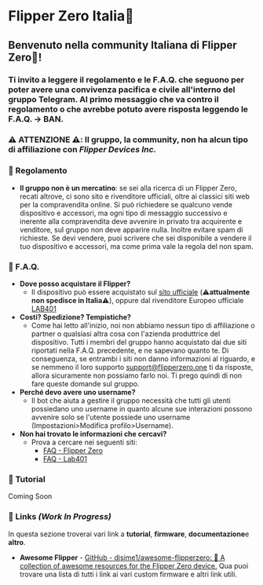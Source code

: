 # **Flipper Zero Italia🐬**
  
## **Benvenuto nella community Italiana di Flipper Zero🐬!**
  
### Ti invito a leggere il **regolamento** e le **F.A.Q.** che seguono per poter avere una convivenza pacifica e civile all'interno del gruppo Telegram. Al primo messaggio che va contro il regolamento o che avrebbe potuto avere risposta leggendo le F.A.Q. -> **BAN.**
  
### **⚠️ ATTENZIONE ⚠️**: Il gruppo, la community, non ha alcun tipo di affiliazione con *Flipper Devices Inc.*  
  
### **📜 Regolamento**
  
- **Il gruppo non è un mercatino**: se sei alla ricerca di un Flipper Zero, recati altrove, ci sono sito e rivenditore ufficiali, oltre ai classici siti web per la compravendita online. Si può richiedere se qualcuno vende dispositivo e accessori, ma ogni tipo di messaggio successivo e inerente alla compravendita deve avvenire in privato tra acquirente e venditore, sul gruppo non deve apparire nulla. Inoltre evitare spam di richieste. Se devi vendere, puoi scrivere che sei disponibile a vendere il tuo dispositivo e accessori, ma come prima vale la regola del non spam.
  
### **🤔 F.A.Q.**
  
- **Dove posso acquistare il Flipper?**
  - Il dispositivo può essere acquistato sul [sito ufficiale](https://flipperzero.one) (⚠️**attualmente non spedisce in Italia**⚠️), oppure dal rivenditore Europeo ufficiale [LAB401](https://lab401.com/)
- **Costi? Spedizione? Tempistiche?**
  - Come hai letto all'inizio, noi non abbiamo nessun tipo di affiliazione o partner o qualsiasi altra cosa con l'azienda produttrice del dispositivo. Tutti i membri del gruppo hanno acquistato dai due siti riportati nella F.A.Q. precedente, e ne sapevano quanto te. Di conseguenza, se entrambi i siti non danno informazioni al riguardo, e se nemmeno il loro supporto [support@flipperzero.one](mailto:support@flipperzero.one) ti da risposte, allora sicuramente non possiamo farlo noi. Ti prego quindi di non fare queste domande sul gruppo.
- **Perché devo avere uno username?**
  - Il bot che aiuta a gestire il gruppo necessità che tutti gli utenti possiedano uno username in quanto alcune sue interazioni possono avvenire solo se l'utente possiede uno username (Impostazioni>Modifica profilo>Username).
- **Non hai trovato le informazioni che cercavi?**
  - Prova a cercare nei seguenti siti:
    - [FAQ - Flipper Zero](https://flipperzero.one/faq)
    - [FAQ - Lab401](https://lab401.com/pages/faq)

### **📖 Tutorial**

Coming Soon
  
### **🔗 Links** *(Work In Progress)*

In questa sezione troverai vari link a **tutorial**, **firmware**, **documentazione**e **altro**.

- **Awesome Flipper** - [GitHub - djsime1/awesome-flipperzero: 🐬 A collection of awesome resources for the Flipper Zero device.](https://github.com/djsime1/awesome-flipperzero) Qua puoi trovare una lista di tutti i link ai vari custom firmware e altri link utili.
